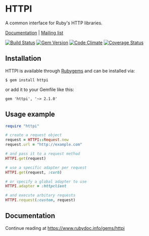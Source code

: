 # HTTPI

A common interface for Ruby's HTTP libraries.

[Documentation](https://www.rubydoc.info/gems/httpi) |
[Mailing list](https://groups.google.com/forum/#!forum/httpirb)

[![Build Status](https://secure.travis-ci.org/savonrb/httpi.svg?branch=master)](http://travis-ci.org/savonrb/httpi)
[![Gem Version](https://badge.fury.io/rb/httpi.svg)](http://badge.fury.io/rb/httpi)
[![Code Climate](https://codeclimate.com/github/savonrb/httpi.svg)](https://codeclimate.com/github/savonrb/httpi)
[![Coverage Status](https://coveralls.io/repos/savonrb/httpi/badge.svg?branch=master)](https://coveralls.io/r/savonrb/httpi)


## Installation

HTTPI is available through [Rubygems](https://rubygems.org/gems/httpi) and can be installed via:

```
$ gem install httpi
```

or add it to your Gemfile like this:

```
gem 'httpi', '~> 2.1.0'
```


## Usage example


``` ruby
require "httpi"

# create a request object
request = HTTPI::Request.new
request.url = "http://example.com"

# and pass it to a request method
HTTPI.get(request)

# use a specific adapter per request
HTTPI.get(request, :curb)

# or specify a global adapter to use
HTTPI.adapter = :httpclient

# and execute arbitary requests
HTTPI.request(:custom, request)
```


## Documentation

Continue reading at https://www.rubydoc.info/gems/httpi
